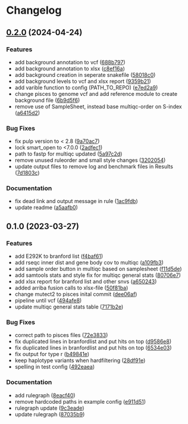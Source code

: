 # Changelog

## [0.2.0](https://www.github.com/clinical-genomics-uppsala/pickett_bcr_abl_pipeline/compare/v0.1.0...v0.2.0) (2024-04-24)


### Features

* add background annotation to vcf ([688b797](https://www.github.com/clinical-genomics-uppsala/pickett_bcr_abl_pipeline/commit/688b79752066e5584aaa1976c22820c5c94f7243))
* add background annotation to xlsx ([c8ef16a](https://www.github.com/clinical-genomics-uppsala/pickett_bcr_abl_pipeline/commit/c8ef16ad5704071666da1d98ff03e434ddd73c38))
* add background creation in seperate snakefile ([58018c0](https://www.github.com/clinical-genomics-uppsala/pickett_bcr_abl_pipeline/commit/58018c09af775214b277ca29446b7eb5ce53cc50))
* add background levels to vcf and xlsx report ([9359b21](https://www.github.com/clinical-genomics-uppsala/pickett_bcr_abl_pipeline/commit/9359b2160bab496b6890973cca80fc39fca578ef))
* add varible function to config (PATH_TO_REPO) ([e7ed2a9](https://www.github.com/clinical-genomics-uppsala/pickett_bcr_abl_pipeline/commit/e7ed2a9703cd4f4743e0dee69cee5e8546a8ebc8))
* change pisces to genome vcf and add reference module to create background file ([6b9d5f6](https://www.github.com/clinical-genomics-uppsala/pickett_bcr_abl_pipeline/commit/6b9d5f6a819465837eb7c0c6251d769202988a7e))
* remove use of SampleSheet, instead base multiqc-order on S-index ([a6415d2](https://www.github.com/clinical-genomics-uppsala/pickett_bcr_abl_pipeline/commit/a6415d21c68ad8bb6f345864f30b27f9b47f2d21))


### Bug Fixes

* fix pulp version to < 2.8 ([9a70ac7](https://www.github.com/clinical-genomics-uppsala/pickett_bcr_abl_pipeline/commit/9a70ac7c6d57cc26a16fe241beb1a3e357a6a856))
* lock smart_open to <7.0.0 ([2adfec1](https://www.github.com/clinical-genomics-uppsala/pickett_bcr_abl_pipeline/commit/2adfec185044e7afa72e01ba37426d5efb7353bd))
* path to fastp for multiqc updated ([5a97c2d](https://www.github.com/clinical-genomics-uppsala/pickett_bcr_abl_pipeline/commit/5a97c2db9262ce1b5cb8e18aceb8dcd9d68c1bef))
* remove unused ruleorder and small style changes ([3202054](https://www.github.com/clinical-genomics-uppsala/pickett_bcr_abl_pipeline/commit/3202054cfc9b3bb6ffe251bc5e7815784d13c6b3))
* update output files to remove log and benchmark files in Results ([7d1803c](https://www.github.com/clinical-genomics-uppsala/pickett_bcr_abl_pipeline/commit/7d1803c00e805270b05c5f6d0e9e466382a6cecd))


### Documentation

* fix dead link and output message in rule ([1ac9fdb](https://www.github.com/clinical-genomics-uppsala/pickett_bcr_abl_pipeline/commit/1ac9fdb4b46bb9860c10fbe081a5ae7f8147dfda))
* update readme ([a5aafb0](https://www.github.com/clinical-genomics-uppsala/pickett_bcr_abl_pipeline/commit/a5aafb0665cef0905c161a76cfc82b41b35e681f))

## 0.1.0 (2023-03-27)


### Features

* add E292K to branford list ([f4baf61](https://www.github.com/clinical-genomics-uppsala/bcr_abl_pipeline/commit/f4baf618d3a469c38779a34776522de709902e0c))
* add rseqc inner dist and gene body cov to multiqc ([a109fb3](https://www.github.com/clinical-genomics-uppsala/bcr_abl_pipeline/commit/a109fb3e1ba88ae5d4c68a50b9c6bcac5cc210ec))
* add sample order button in multiqc based on samplesheet ([f11d5de](https://www.github.com/clinical-genomics-uppsala/bcr_abl_pipeline/commit/f11d5de7ed00f0782cbf0612da2e8542c16d9eae))
* add samtools stats and style fix for multiqc general stats ([80706e7](https://www.github.com/clinical-genomics-uppsala/bcr_abl_pipeline/commit/80706e7ec4a503d80474c36762a38e8c9a5c6c3b))
* add xlsx report for branford list and other snvs ([a650243](https://www.github.com/clinical-genomics-uppsala/bcr_abl_pipeline/commit/a65024347a31ef8551896ba4ba3fa0ae65f350d7))
* added arriba fusion calls to xlsx-file ([50f81ba](https://www.github.com/clinical-genomics-uppsala/bcr_abl_pipeline/commit/50f81babb89a4df7870027471542f243acd70b0f))
* change mutect2 to pisces inital commit ([dee06af](https://www.github.com/clinical-genomics-uppsala/bcr_abl_pipeline/commit/dee06af13cc31b1db35c5aa0793a3fb02e37bf0b))
* pipeline until vcf ([494afe8](https://www.github.com/clinical-genomics-uppsala/bcr_abl_pipeline/commit/494afe88887bae04a8df0fa6a01b26592b90a7f7))
* update multiqc general stats table ([7171b2e](https://www.github.com/clinical-genomics-uppsala/bcr_abl_pipeline/commit/7171b2eae9e57df1fa4ff394d50c57f592602973))


### Bug Fixes

* correct path to pisces files ([72e3833](https://www.github.com/clinical-genomics-uppsala/bcr_abl_pipeline/commit/72e38334f6adc1865c2c591a5c1bd3a52838611e))
* fix duplicated lines in branfordlist and put hits on top ([d9586e8](https://www.github.com/clinical-genomics-uppsala/bcr_abl_pipeline/commit/d9586e80eaa8ad0010aa9b2ab37c4b9a2b2e455f))
* fix duplicated lines in branfordlist and put hits on top ([6534e03](https://www.github.com/clinical-genomics-uppsala/bcr_abl_pipeline/commit/6534e03e0a1286b0a6b1e7ed1dd539629ca522e0))
* fix output for type r ([b49841e](https://www.github.com/clinical-genomics-uppsala/bcr_abl_pipeline/commit/b49841e9d812f3d957d5da228e1414f162e1482b))
* keep haplotype variants when hardfiltering ([28df91e](https://www.github.com/clinical-genomics-uppsala/bcr_abl_pipeline/commit/28df91eb77780f00e1f15efcddc4094807db62f9))
* spelling in test config ([492eaea](https://www.github.com/clinical-genomics-uppsala/bcr_abl_pipeline/commit/492eaea198354238cc928064e70f5b6cd3f04fa5))


### Documentation

* add rulegraph ([8eacf40](https://www.github.com/clinical-genomics-uppsala/bcr_abl_pipeline/commit/8eacf40b76154345595e808f2ffbc983cf06b2cb))
* remove hardcoded paths in example config ([e911d51](https://www.github.com/clinical-genomics-uppsala/bcr_abl_pipeline/commit/e911d51c9d89ad0d0086b67a68f2cf155c89d5f4))
* rulegraph update ([9c3eade](https://www.github.com/clinical-genomics-uppsala/bcr_abl_pipeline/commit/9c3eade23dfb8a16705ee3465c2851b5800dcb39))
* update rulegraph ([87035b9](https://www.github.com/clinical-genomics-uppsala/bcr_abl_pipeline/commit/87035b92d6d916d93050888a3dabb1bd25ff759d))
